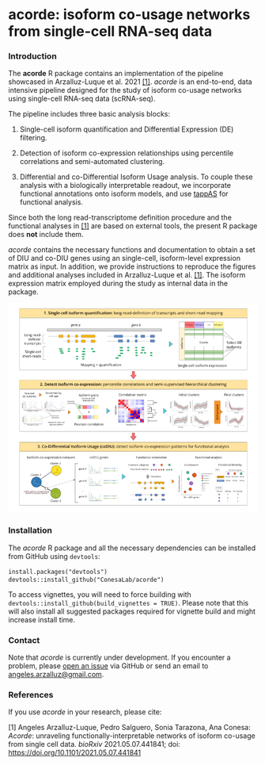 # acorde: isoform co-usage networks from single-cell RNA-seq data

### Introduction
The **acorde** R package contains an implementation of the pipeline showcased in
Arzalluz-Luque et al. 2021 [[1]](#1). *acorde* is an end-to-end, data intensive 
pipeline designed for the study of isoform co-usage networks using single-cell 
RNA-seq data (scRNA-seq). 

The pipeline includes three basic analysis blocks:

1. Single-cell isoform quantification and Differential Expression (DE) filtering. 

2. Detection of isoform co-expression relationships using percentile correlations
and semi-automated clustering.

3. Differential and co-Differential Isoform Usage analysis. To couple these 
analysis with a biologically interpretable readout, we incorporate functional 
annotations onto isoform models, and use 
[tappAS](https://github.com/ConesaLab/tappAS) for functional analysis.

Since both the long read-transcriptome definition procedure and the 
functional analyses in [[1]](#1) are based on external tools, the present R 
package does **not** include them. 

*acorde* contains the necessary functions and documentation to obtain 
a set of DIU and co-DIU genes using an single-cell, isoform-level expression 
matrix as input. In addition, we provide instructions to reproduce the figures 
and additional analyses included in Arzalluz-Luque et al. [[1]](#1).
The isoform expression matrix employed during the study as internal 
data in the package.

![](images/acorde_pipeline-small.png)


### Installation
The *acorde* R package and all the necessary dependencies  can be installed 
from GitHub using `devtools`:

```
install.packages("devtools")
devtools::install_github("ConesaLab/acorde")
```

To access vignettes, you will need to force building with
`devtools::install_github(build_vignettes = TRUE)`. Please note that this will
also install all suggested packages required for vignette build and might 
increase install time.


### Contact
Note that *acorde* is currently under development. If you encounter a 
problem, please [open an issue](https://github.com/ConesaLab/acorde/issues) 
via GitHub or send an email to angeles.arzalluz@gmail.com.
  
  
### References
If you use *acorde* in your research, please cite:

<a id="1">[1]</a>
Angeles Arzalluz-Luque, Pedro Salguero, Sonia Tarazona, Ana Conesa:
*Acorde*: unraveling functionally-interpretable networks of isoform co-usage 
from single cell data. *bioRxiv* 2021.05.07.441841; 
doi: https://doi.org/10.1101/2021.05.07.441841
